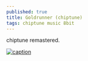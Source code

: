 ```yaml
---
published: true
title: Goldrunner (chiptune)
tags: chiptune music 8bit
---
```

chiptune remastered.

[![caption](https://img.youtube.com/vi/Rl5re9n_jAk/0.jpg)](https://www.youtube.com/watch?v=Rl5re9n_jAk)
